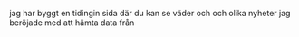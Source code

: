 jag har byggt en tidingin sida där du kan se väder och och olika nyheter
jag beröjade med att hämta data från 
